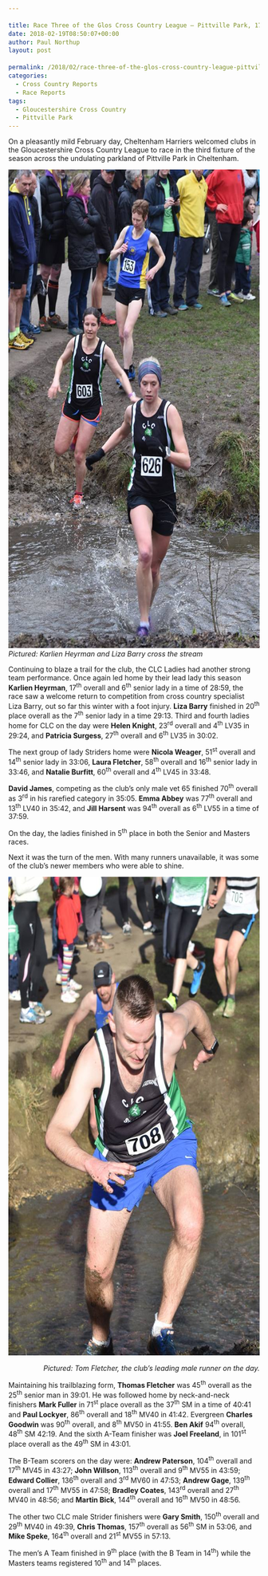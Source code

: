 ```yaml
---

title: Race Three of the Glos Cross Country League – Pittville Park, 17.2.18
date: 2018-02-19T08:50:07+00:00
author: Paul Northup
layout: post

permalink: /2018/02/race-three-of-the-glos-cross-country-league-pittville-park-17-2-18/
categories:
  - Cross Country Reports
  - Race Reports
tags:
  - Gloucestershire Cross Country
  - Pittville Park
---
```

On a pleasantly mild February day, Cheltenham Harriers welcomed clubs in the Gloucestershire Cross Country League to race in the third fixture of the season across the undulating parkland of Pittville Park in Cheltenham.


 <img src="/Images/2018/02/Karlien-Liza-17.2.18.jpg" alt="Karlien-Liza-17.2.18" width="640" height="960" /></a><em>Pictured: Karlien Heyrman and Liza Barry cross the stream</em>
</p>

Continuing to blaze a trail for the club, the CLC Ladies had another strong team performance. Once again led home by their lead lady this season **Karlien Heyrman**, 17<sup>th</sup> overall and 6<sup>th</sup> senior lady in a time of 28:59, the race saw a welcome return to competition from cross country specialist Liza Barry, out so far this winter with a foot injury. **Liza Barry** finished in 20<sup>th</sup> place overall as the 7<sup>th</sup> senior lady in a time 29:13. Third and fourth ladies home for CLC on the day were **Helen Knight**, 23<sup>rd</sup> overall and 4<sup>th</sup> LV35 in 29:24, and **Patricia Surgess**, 27<sup>th</sup> overall and 6<sup>th</sup> LV35 in 30:02.

The next group of lady Striders home were **Nicola Weager**, 51<sup>st</sup> overall and 14<sup>th</sup> senior lady in 33:06, **Laura Fletcher**, 58<sup>th</sup> overall and 16<sup>th</sup> senior lady in 33:46, and **Natalie Burfitt**, 60<sup>th</sup> overall and 4<sup>th</sup> LV45 in 33:48.

**David James**, competing as the club’s only male vet 65 finished 70<sup>th</sup> overall as 3<sup>rd</sup> in his rarefied category in 35:05. **Emma Abbey** was 77<sup>th</sup> overall and 13<sup>th</sup> LV40 in 35:42, and **Jill Harsent** was 94<sup>th</sup> overall as 6<sup>th</sup> LV55 in a time of 37:59.

On the day, the ladies finished in 5<sup>th</sup> place in both the Senior and Masters races.

Next it was the turn of the men. With many runners unavailable, it was some of the club’s newer members who were able to shine.

<img src="/Images/2018/02/Tom-Fletcher-2-17.2.18.jpg" alt="Tom-Fletcher-2-17.2.18" width="640" height="960" />

<p style="text-align: right;">
  <em>Pictured: Tom Fletcher, the club’s leading male runner on the day.</em>
</p>

Maintaining his trailblazing form, **Thomas Fletcher** was 45<sup>th</sup> overall as the 25<sup>th</sup> senior man in 39:01. He was followed home by neck-and-neck finishers **Mark Fuller** in 71<sup>st</sup> place overall as the 37<sup>th</sup> SM in a time of 40:41 and **Paul Lockyer**, 86<sup>th</sup> overall and 18<sup>th</sup> MV40 in 41:42. Evergreen **Charles Goodwin** was 90<sup>th</sup> overall, and 8<sup>th</sup> MV50 in 41:55. **Ben Akif** 94<sup>th</sup> overall, 48<sup>th</sup> SM 42:19. And the sixth A-Team finisher was **Joel Freeland**, in 101<sup>st</sup> place overall as the 49<sup>th</sup> SM in 43:01.

The B-Team scorers on the day were: **Andrew Paterson**, 104<sup>th</sup> overall and 17<sup>th</sup> MV45 in 43:27; **John Willson**, 113<sup>th</sup> overall and 9<sup>th</sup> MV55 in 43:59; **Edward Collier**, 136<sup>th</sup> overall and 3<sup>rd</sup> MV60 in 47:53; **Andrew Gage**, 139<sup>th</sup> overall and 17<sup>th</sup> MV55 in 47:58; **Bradley Coates**, 143<sup>rd</sup> overall and 27<sup>th</sup> MV40 in 48:56; and **Martin Bick**, 144<sup>th</sup> overall and 16<sup>th</sup> MV50 in 48:56.

The other two CLC male Strider finishers were **Gary Smith**, 150<sup>th</sup> overall and 29<sup>th</sup> MV40 in 49:39, **Chris Thomas**, 157<sup>th</sup> overall as 56<sup>th</sup> SM in 53:06, and **Mike Speke**, 164<sup>th</sup> overall and 21<sup>st</sup> MV55 in 57:13.

The men’s A Team finished in 9<sup>th</sup> place (with the B Team in 14<sup>th</sup>) while the Masters teams registered 10<sup>th</sup> and 14<sup>th</sup> places.